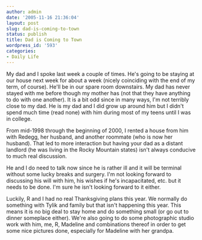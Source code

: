 ```yaml
---
author: admin
date: '2005-11-16 21:36:04'
layout: post
slug: dad-is-coming-to-town
status: publish
title: Dad is Coming to Town
wordpress_id: '593'
categories:
- Daily Life
---
```

<p>My dad and I spoke last week a couple of times. He's going to be staying at  our house next week for about a week (nicely coinciding with the end of my term,  of course). He'll be in our spare room downstairs. My dad has never stayed with  me before though my mother has (not that they have anything to do with one  another). It is a bit odd since in many ways, I'm not terribly close to my dad.  He is my dad and I did grow up around him but I didn't spend much time (read  none) with him during most of my teens until I was in college. </p> <p>From mid-1998 through the beginning of 2000, I rented a house from him with  Redegg, her husband, and another roommate (who is now her husband). That led to  more interaction but having your dad as a distant landlord (he was living in the  Rocky Mountain states) isn't always conducive to much real discussion.</p> <p>He and I do need to talk now since he is rather ill and it will be terminal  without some lucky breaks and surgery. I'm not looking forward to discussing his  will with him, his wishes if he's incapacitated, etc. but it needs to be done.  I'm sure he isn't looking forward to it either.</p> <p>Luckily, R and I had no real Thanksgiving plans this year. We normally do  something with Tylik and family but that isn't happening this year. This means  it is no big deal to stay home and do something small (or go out to dinner  someplace either). We're also going to do some photographic studio work with  him, me, R, Madeline and combinations thereof in order to get some nice pictures  done, especially for Madeline with her grandpa.</p>
